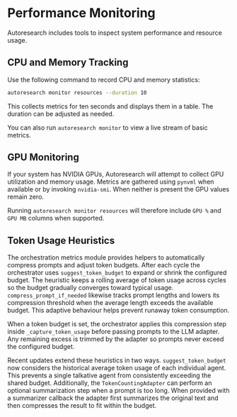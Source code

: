 # Performance Monitoring

Autoresearch includes tools to inspect system performance and resource usage.

## CPU and Memory Tracking

Use the following command to record CPU and memory statistics:

```bash
autoresearch monitor resources --duration 10
```

This collects metrics for ten seconds and displays them in a table. The duration can be adjusted as needed.

You can also run `autoresearch monitor` to view a live stream of basic metrics.

## GPU Monitoring

If your system has NVIDIA GPUs, Autoresearch will attempt to collect GPU
utilization and memory usage. Metrics are gathered using `pynvml` when
available or by invoking `nvidia-smi`. When neither is present the GPU values
remain zero.

Running `autoresearch monitor resources` will therefore include ``GPU %`` and
``GPU MB`` columns when supported.

## Token Usage Heuristics

The orchestration metrics module provides helpers to automatically compress
prompts and adjust token budgets. After each cycle the orchestrator uses
`suggest_token_budget` to expand or shrink the configured budget. The heuristic
keeps a rolling average of token usage across cycles so the budget gradually
converges toward typical usage. `compress_prompt_if_needed` likewise tracks
prompt lengths and lowers its compression threshold when the average length
exceeds the available budget. This adaptive behaviour helps prevent runaway
token consumption.

When a token budget is set, the orchestrator applies this compression step
inside ``_capture_token_usage`` before passing prompts to the LLM adapter.
Any remaining excess is trimmed by the adapter so prompts never exceed the
configured budget.

Recent updates extend these heuristics in two ways. ``suggest_token_budget``
now considers the historical average token usage of each individual agent. This
prevents a single talkative agent from consistently exceeding the shared
budget. Additionally, the ``TokenCountingAdapter`` can perform an optional
summarization step when a prompt is too long. When provided with a summarizer
callback the adapter first summarizes the original text and then compresses the
result to fit within the budget.

